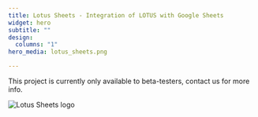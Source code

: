 ```yaml
---
title: Lotus Sheets - Integration of LOTUS with Google Sheets
widget: hero
subtitle: ""
design:
  columns: "1"
hero_media: lotus_sheets.png

---
```


This project is currently only available to beta-testers, contact us for more info.

![Lotus Sheets logo](lotus_sheets.png)
